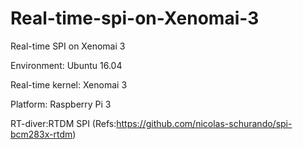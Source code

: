 # Real-time-spi-on-Xenomai-3
Real-time SPI on Xenomai 3	

Environment: Ubuntu 16.04

Real-time kernel: Xenomai 3  

Platform: Raspberry Pi 3

RT-diver:RTDM SPI (Refs:https://github.com/nicolas-schurando/spi-bcm283x-rtdm)

